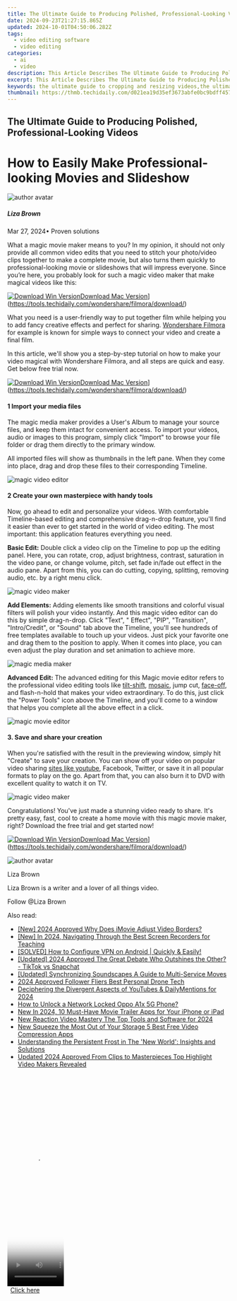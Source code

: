 ```yaml
---
title: The Ultimate Guide to Producing Polished, Professional-Looking Videos
date: 2024-09-23T21:27:15.865Z
updated: 2024-10-01T04:50:06.282Z
tags: 
  - video editing software
  - video editing
categories: 
  - ai
  - video
description: This Article Describes The Ultimate Guide to Producing Polished, Professional-Looking Videos
excerpt: This Article Describes The Ultimate Guide to Producing Polished, Professional-Looking Videos
keywords: the ultimate guide to cropping and resizing videos,the ultimate guide to compressing webm videos online,mac video creator the ultimate guide to making professional looking videos,the ultimate guide to compressing videos in final cut pro x,the ultimate guide to creating professional movie intros online,the ultimate guide to flipping videos in final cut pro,the ultimate guide to producing polished professional looking videos
thumbnail: https://thmb.techidaily.com/d021ea19d35ef3673abfe0bc9bdff457eb34791e55514d7bc0ce5bafaca00aee.jpg
---
```


## The Ultimate Guide to Producing Polished, Professional-Looking Videos

# How to Easily Make Professional-looking Movies and Slideshow

![author avatar](https://lh5.googleusercontent.com/-AIMmjowaFs4/AAAAAAAAAAI/AAAAAAAAABc/Y5UmwDaI7HU/s250-c-k/photo.jpg)

##### Liza Brown

 Mar 27, 2024• Proven solutions

What a magic movie maker means to you? In my opinion, it should not only provide all common video edits that you need to stitch your photo/video clips together to make a complete movie, but also turns them quickly to professional-looking movie or slideshows that will impress everyone. Since you’re here, you probably look for such a magic video maker that make magical videos like this:

[![Download Win Version](https://images.wondershare.com/filmora/guide/download-btn-win.jpg)](https://tools.techidaily.com/wondershare/filmora/download/)[Download Mac Version](https://images.wondershare.com/filmora/guide/download-btn-mac.jpg)](https://tools.techidaily.com/wondershare/filmora/download/)

What you need is a user-friendly way to put together film while helping you to add fancy creative effects and perfect for sharing. [Wondershare Filmora](https://tools.techidaily.com/wondershare/filmora/download/) for example is known for simple ways to connect your video and create a final film.

In this article, we'll show you a step-by-step tutorial on how to make your video magical with Wondershare Filmora, and all steps are quick and easy. Get below free trial now.

[![Download Win Version](https://images.wondershare.com/filmora/guide/download-btn-win.jpg)](https://tools.techidaily.com/wondershare/filmora/download/)[Download Mac Version](https://images.wondershare.com/filmora/guide/download-btn-mac.jpg)](https://tools.techidaily.com/wondershare/filmora/download/)

#### 1 Import your media files

The magic media maker provides a User's Album to manage your source files, and keep them intact for convenient access. To import your videos, audio or images to this program, simply click "Import" to browse your file folder or drag them directly to the primary window.

All imported files will show as thumbnails in the left pane. When they come into place, drag and drop these files to their corresponding Timeline.

![magic video editor](https://images.wondershare.com/filmora/article-images/video-editor-main-interface-1.jpg)

#### 2 Create your own masterpiece with handy tools

Now, go ahead to edit and personalize your videos. With comfortable Timeline-based editing and comprehensive drag-n-drop feature, you'll find it easier than ever to get started in the world of video editing. The most important: this application features everything you need.

**Basic Edit:** Double click a video clip on the Timeline to pop up the editing panel. Here, you can rotate, crop, adjust brightness, contrast, saturation in the video pane, or change volume, pitch, set fade in/fade out effect in the audio pane. Apart from this, you can do cutting, copying, splitting, removing audio, etc. by a right menu click.

![magic video maker ](https://images.wondershare.com/filmora/article-images/rotate-filmora-9-win.jpg)

**Add Elements:**  Adding elements like smooth transitions and colorful visual filters will polish your video instantly. And this magic video editor can do this by simple drag-n-drop. Click "Text", " Effect", "PIP", "Transition", "Intro/Credit", or "Sound" tab above the Timeline, you'll see hundreds of free templates available to touch up your videos. Just pick your favorite one and drag them to the position to apply. When it comes into place, you can even adjust the play duration and set animation to achieve more.

![magic media maker ](https://images.wondershare.com/filmora/article-images/adjust-text-9.jpg)

**Advanced Edit:** The advanced editing for this Magic movie editor refers to the professional video editing tools like [tilt-shift](https://tools.techidaily.com/wondershare/filmora/download/), [mosaic](https://tools.techidaily.com/wondershare/filmora/download/), jump cut, [face-off](https://tools.techidaily.com/wondershare/filmora/download/), and flash-n-hold that makes your video extraordinary. To do this, just click the "Power Tools" icon above the Timeline, and you'll come to a window that helps you complete all the above effect in a click.

![magic movie editor](https://images.wondershare.com/filmora/article-images/filmora9-face-off.jpg)

#### 3. Save and share your creation

When you're satisfied with the result in the previewing window, simply hit "Create" to save your creation. You can show off your video on popular video sharing [sites like youtube](https://www.wondershare.com/download-streaming-media/top-video-sharing-sites.html), Facebook, Twitter, or save it in all popular formats to play on the go. Apart from that, you can also burn it to DVD with excellent quality to watch it on TV.

![magic video maker](https://images.wondershare.com/filmora/article-images/filmora9-export-options.jpg)

Congratulations! You've just made a stunning video ready to share. It's pretty easy, fast, cool to create a home movie with this magic movie maker, right? Download the free trial and get started now!

[![Download Win Version](https://images.wondershare.com/filmora/guide/download-btn-win.jpg)](https://tools.techidaily.com/wondershare/filmora/download/)[Download Mac Version](https://images.wondershare.com/filmora/guide/download-btn-mac.jpg)](https://tools.techidaily.com/wondershare/filmora/download/)

![author avatar](https://lh5.googleusercontent.com/-AIMmjowaFs4/AAAAAAAAAAI/AAAAAAAAABc/Y5UmwDaI7HU/s250-c-k/photo.jpg)

Liza Brown

Liza Brown is a writer and a lover of all things video.

Follow @Liza Brown

<ins class="adsbygoogle"
      style="display:block"
      data-ad-client="ca-pub-7571918770474297"
      data-ad-slot="8358498916"
      data-ad-format="auto"
      data-full-width-responsive="true"></ins>

<span class="atpl-alsoreadstyle">Also read:</span>
<div><ul>
<li><a href="https://article-files.techidaily.com/new-2024-approved-why-does-imovie-adjust-video-borders/"><u>[New] 2024 Approved Why Does iMovie Adjust Video Borders?</u></a></li>
<li><a href="https://screen-activity-recording.techidaily.com/new-in-2024-navigating-through-the-best-screen-recorders-for-teaching/"><u>[New] In 2024, Navigating Through the Best Screen Recorders for Teaching</u></a></li>
<li><a href="https://tech-recovery.techidaily.com/solved-how-to-configure-vpn-on-android-quickly-and-easily/"><u>[SOLVED] How to Configure VPN on Android | Quickly & Easily!</u></a></li>
<li><a href="https://snapchat-videos.techidaily.com/updated-2024-approved-the-great-debate-who-outshines-the-other-tiktok-vs-snapchat/"><u>[Updated] 2024 Approved The Great Debate Who Outshines the Other? - TikTok vs Snapchat</u></a></li>
<li><a href="https://fox-info.techidaily.com/updated-synchronizing-soundscapes-a-guide-to-multi-service-moves/"><u>[Updated] Synchronizing Soundscapes A Guide to Multi-Service Moves</u></a></li>
<li><a href="https://article-tips.techidaily.com/2024-approved-follower-fliers-best-personal-drone-tech/"><u>2024 Approved Follower Fliers Best Personal Drone Tech</u></a></li>
<li><a href="https://youtube-videos.techidaily.com/deciphering-the-divergent-aspects-of-youtubes-and-dailymentions-for-2024/"><u>Deciphering the Divergent Aspects of YouTubes & DailyMentions for 2024</u></a></li>
<li><a href="https://easy-unlock-android.techidaily.com/how-to-unlock-a-network-locked-oppo-a1x-5g-phone-by-drfone-android/"><u>How to Unlock a Network Locked Oppo A1x 5G Phone?</u></a></li>
<li><a href="https://ai-driven-video-production.techidaily.com/new-in-2024-10-must-have-movie-trailer-apps-for-your-iphone-or-ipad/"><u>New In 2024, 10 Must-Have Movie Trailer Apps for Your iPhone or iPad</u></a></li>
<li><a href="https://ai-driven-video-production.techidaily.com/new-reaction-video-mastery-the-top-tools-and-software-for-2024/"><u>New Reaction Video Mastery The Top Tools and Software for 2024</u></a></li>
<li><a href="https://ai-driven-video-production.techidaily.com/new-squeeze-the-most-out-of-your-storage-5-best-free-video-compression-apps/"><u>New Squeeze the Most Out of Your Storage 5 Best Free Video Compression Apps</u></a></li>
<li><a href="https://win-solutions.techidaily.com/understanding-the-persistent-frost-in-the-new-world-insights-and-solutions/"><u>Understanding the Persistent Frost in The 'New World': Insights and Solutions</u></a></li>
<li><a href="https://ai-driven-video-production.techidaily.com/updated-2024-approved-from-clips-to-masterpieces-top-highlight-video-makers-revealed/"><u>Updated 2024 Approved From Clips to Masterpieces Top Highlight Video Makers Revealed</u></a></li>
</ul></div>

<!-- affiliate ads begin -->
<span id="1993651">
					<video width="128" height="480" style="cursor:pointer"
           poster="//a.impactradius-go.com/display-clicktoplayimage/1993651.png"
           onclick="if(!this.playClicked){this.play();this.setAttribute('controls',true);this.playClicked=true;}">
	   <source src="//a.impactradius-go.com/display-ad/22993-1993651">
	   <img src="//a.impactradius-go.com/display-clicktoplayimage/1993651.png" style="border: none; height: 100%; width: 100%; object-fit: contain">
	</video>
	<div style="width:80px;text-align:center"><a href="javascript:window.open(decodeURIComponent('https%3A%2F%2Fhomestyler.sjv.io%2Fc%2F5597632%2F1993651%2F22993'), '_blank');void(0);">Click here</a></div>
</span>
<img height="0" width="0" src="https://imp.pxf.io/i/5597632/1993651/22993" style="position:absolute;visibility:hidden;" border="0" />
<!-- affiliate ads end -->

